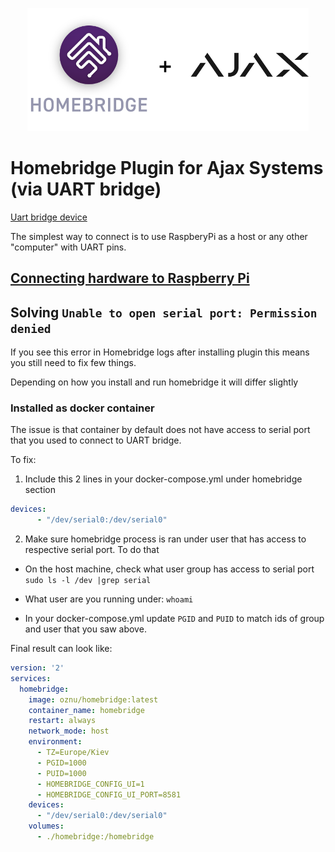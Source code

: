 
<p align="center">

<img src="./docs/logos.png" width="450">

</p>


# Homebridge Plugin for Ajax Systems (via UART bridge)

[Uart bridge device](https://support.ajax.systems/en/manuals/uartbridge/)

The simplest way to connect is to use RaspberyPi as a host or any other "computer" with UART pins.

## [Connecting hardware to Raspberry Pi](./docs/raspberry-uart.md)

## Solving `Unable to open serial port: Permission denied`
If you see this error in Homebridge logs after installing plugin this means you still need to fix few things.

Depending on how you install and run homebridge it will differ slightly

### Installed as docker container
The issue is that container by default does not have access to serial port that you used to connect to UART bridge.

To fix:
1. Include this 2 lines in your docker-compose.yml under homebridge section
```yml
devices:
      - "/dev/serial0:/dev/serial0"
```
2. Make sure homebridge process is ran under user that has access to respective serial port.
To do that

  * On the host machine, check what user group has access to serial port `sudo ls -l /dev |grep serial`

  * What user are you running under: `whoami`
  * In your docker-compose.yml update `PGID` and `PUID` to match ids of group and user that you saw above.

Final result can look like:
```yml
version: '2'
services:
  homebridge:
    image: oznu/homebridge:latest
    container_name: homebridge
    restart: always
    network_mode: host
    environment:
      - TZ=Europe/Kiev
      - PGID=1000
      - PUID=1000
      - HOMEBRIDGE_CONFIG_UI=1
      - HOMEBRIDGE_CONFIG_UI_PORT=8581
    devices:
      - "/dev/serial0:/dev/serial0"
    volumes:
      - ./homebridge:/homebridge
```
